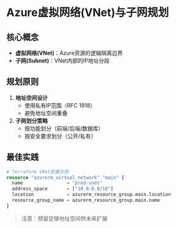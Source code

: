 # Azure虚拟网络(VNet)与子网规划

## 核心概念
- **虚拟网络(VNet)**：Azure资源的逻辑隔离边界
- **子网(Subnet)**：VNet内部的IP地址分段

## 规划原则
1. **地址空间设计**
   - 使用私有IP范围（RFC 1918）
   - 避免地址空间重叠
2. **子网划分策略**
   - 按功能划分（前端/后端/数据库）
   - 按安全要求划分（公开/私有）

## 最佳实践
```terraform
# Terraform VNet配置示例
resource "azurerm_virtual_network" "main" {
  name                = "prod-vnet"
  address_space       = ["10.0.0.0/16"]
  location            = azurerm_resource_group.main.location
  resource_group_name = azurerm_resource_group.main.name
}
```

> 注意：预留足够地址空间供未来扩展